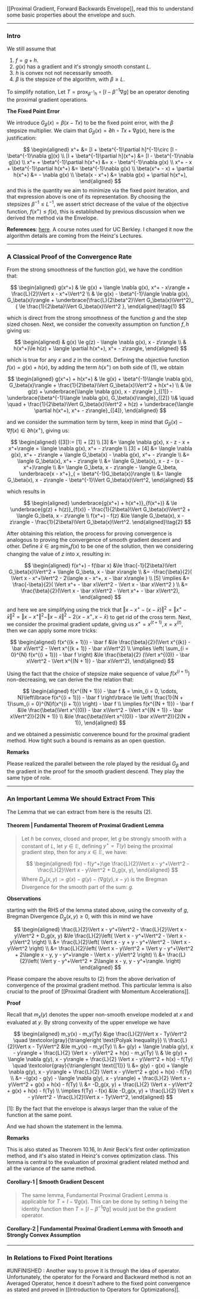 [[Proximal Gradient, Forward Backwards Envelope]], read this to understand some basic properties about the envelope and such. 

---
### **Intro**

We still assume that
1. $f = g+ h$. 
2. $g(x)$ has a gradient and it's strongly smooth constant $L$. 
3. $h$ is convex not not necessarily smooth. 
4. $\beta$ is the stepsize of the algorithm, with $\beta \ge L$.

To simplify notation, Let $T = \text{prox}_{\beta^{-1}h}\circ [I - \beta^{-1}\nabla g]$ be an operator denoting the proximal gradient operations. 

**The Fixed Point Error**

We introduce $G_\beta(x) = \beta(x - Tx)$ to be the fixed point error, with the $\beta$ stepsize multiplier. We claim that $G_\beta(x) = \partial h \circ Tx + \nabla g(x)$, here is the justification: 

$$
\begin{aligned}
    x^+ &= [I + \beta^{-1}\partial h]^{-1}\circ [I - \beta^{-1}\nabla g](x)
    \\
    [I + \beta^{-1}\partial h](x^+) &= [I - \beta^{-1}\nabla g](x)
    \\
    x^+ + \beta^{-1}\partial h(x^+) &= x - \beta^{-1}\nabla g(x)
    \\
    x^+ - x + \beta^{-1}\partial h(x^+) &= \beta^{-1}\nabla g(x)
    \\
    \beta(x^+ - x) + \partial h(x^+) &= - \nabla g(x)
    \\
    \beta(x - x^+) &= \nabla g(x) + \partial h(x^+), 
\end{aligned}
$$
and this is the quantity we aim to minimize via the fixed point iteration, and that expression above is one of its representation. By choosing the stepsizes $\beta^{-1} \le L^{-1}$, we assert strict decrease of the value of the objective function, $f(x^+) \le f(x)$, this is established by previous discussion when we derived the method via the Envelope. 


**References**: [here](https://people.eecs.berkeley.edu/~elghaoui/Teaching/EE227A/lecture18.pdf). A course notes used for UC Berkley. I changed it now the algorithm details are coming from the Heinz's Lectures.  


---
### **A Classical Proof of the Convergence Rate**

From the strong smoothness of the function $g(x)$, we have the condition that: 

$$
\begin{aligned}
    g(x^+) 
    & \le g(x) + \langle \nabla g(x), x^+ - x\rangle + \frac{L}{2}\Vert x - x^+\Vert^2
    \\
    & \le 
    g(x) - \beta^{-1}\langle \nabla g(x), G_\beta(x)\rangle + \underbrace{\frac{L}{2\beta^2}\Vert G_\beta(x)\Vert^2}_
    {
        \le \frac{1}{2\beta}\Vert G_\beta(x)\Vert^2
    }, 
\end{aligned}\tag{1}
$$

which is direct from the strong smoothness of the function $g$ and the step sized chosen. Next, we consider the convexity assumption on function $f, h$ giving us: 

$$
\begin{aligned}
    & g(x) \le g(z) - \langle \nabla g(x), x - z\rangle
    \\
    & h(x^+)\le h(z) + \langle \partial h(x^+), x^+ - z\rangle, 
\end{aligned}
$$

which is true for any $x$ and $z$ in the context. Defining the objective function $f(x) = g(x) + h(x)$, by adding the term $h(x^+)$ on both side of (1), we obtain

$$
\begin{aligned}
    g(x^+) + h(x^+) 
    & \le 
    g(x) + \beta^{-1}\langle \nabla g(x), G_\beta(x)\rangle + \frac{1}{2\beta}\Vert G_\beta(x)\Vert^2 + h(x^+)
    \\
    & \le 
    g(z) + 
    \underbrace{\langle \nabla g(x), x - z\rangle }_{[1]}
    - 
    \underbrace{\beta^{-1}\langle \nabla g(x), G_\beta(x)\rangle}_{[2]}
    \\& \quad \quad 
    + 
    \frac{1}{2\beta}\Vert G_\beta(x)\Vert^2 + h(z) + 
    \underbrace{\langle \partial h(x^+), x^+ - z\rangle}_{[4]}, 
\end{aligned}
$$

and we consider the summation term by term, keep in mind that $G_\beta (x) - \nabla f(x)\in \partial h(x^+)$, giving us: 

$$
\begin{aligned}
    {[3]}:= [1] + [2]
    \\
    [3] &= \langle \nabla g(x), x - z - x + x^+\rangle = \langle \nabla g(x), x^+ - z\rangle
    \\
    [3] + [4] &= 
    \langle \nabla g(x), x^+ - z\rangle + \langle G_\beta(x) - \nabla g(x), x^+ - z\rangle
    \\
    &= \langle G_\beta(x), x^+ - z\rangle 
    \\
    &= \langle G_\beta(x), x - z - (x - x^+)\rangle
    \\
    &= \langle G_\beta, x - z\rangle - \langle G_\beta, \underbrace{x - x^+}_{ = \beta^{-1}G_\beta(x)}\rangle
    \\
    &= \langle G_\beta(x), x - z\rangle - \beta^{-1}\Vert G_\beta(x)\Vert^2, 
\end{aligned}
$$

which results in 

$$
\begin{aligned}
    \underbrace{g(x^+) + h(x^+)}_{f(x^+)}
    & \le 
    \underbrace{g(z) + h(z)}_{f(x)} - \frac{1}{2\beta}\Vert G_\beta(x)\Vert^2 + \langle G_\beta, x - z\rangle
    \\
    f(x^+) - f(z) 
    &\le 
    \langle G_\beta(x), x - z\rangle - \frac{1}{2\beta}\Vert G_\beta(x)\Vert^2. 
\end{aligned}\tag{2}
$$


After obtaining this relation, the process for proving convergence is analogous to proving the convergence of smooth gradient descent and other. Define $\bar x\in \arg\min_xf(x)$ to be one of the solution, then we considering changing the value of $z$ into $x$, resulting in: 

$$
\begin{aligned}
    f(x^+) - f(\bar x) 
    &\le 
    \frac{-1}{2\beta}\Vert G_\beta(x)\Vert^2
    + 
    \langle G_\beta, x - \bar x\rangle
    \\
    &= 
    -\frac{\beta}{2}(
        \Vert x - x^+\Vert^2 - 2\langle x - x^+, x - \bar x\rangle
    )
    \\
    [5]
    \implies &= 
    \frac{-\beta}{2}(
        \Vert x^+ - \bar x\Vert^2
        - 
        \Vert x - \bar x\Vert^2
    )
    \\
    &= 
    \frac{\beta}{2}(\Vert x - \bar x\Vert^2 - \Vert x^+ - \bar x\Vert^2), 
\end{aligned}
$$

and here we are simplifying using the trick that $\Vert x - x^+ - (x - \bar x)\Vert^2 = \Vert x^+ - \bar x\Vert^2 = \Vert x - x^+\Vert^2 - \Vert x - \bar x\Vert^2 - 2\langle x - x^+, x - \bar x\rangle$ to get rid of the cross term. Next, we consider the proximal gradient update, giving us $x^+ = x^{(t + 1)}, x = x^{(t)}$, then we can apply some more tricks: 

$$
\begin{aligned}
    f(x^{(k + 1)}) - \bar f 
    &\le
    \frac{\beta}{2}(\Vert x^{(k)} - \bar x\Vert^2 - \Vert x^{(k + 1)} - \bar x\Vert^2)
    \\
    \implies
    \left(
        \sum_{i = 0}^{N} f(x^{(i + 1)})
        - \bar f
    \right)
    &\le
    \frac{\beta}{2}
    (\Vert x^{(0)} - \bar x\Vert^2 - \Vert x^{(N + 1)} - \bar x\Vert^2), 
\end{aligned}
$$

Using the fact that the choice of stepsize make sequence of value $f(x^{(i + 1)})$ non-decreasing, we can derive the the relation that: 

$$
\begin{aligned}
    f(x^{(N + 1)}) - \bar f & = 
    \min_{i = 0, \cdots, N}\left\lbrace
        f(x^{(i + 1)}) - \bar f
    \right\rbrace \le 
    \left(
        \frac{1}{N + 1}\sum_{i = 0}^{N}f(x^{(i + 1)})
    \right) - \bar f
    \\
    \implies
    f(x^{(N + 1)}) - \bar f
    &\le  
    \frac{\beta(\Vert x^{(0)} - \bar x\Vert^2 - \Vert x^{(N + 1)} - \bar x\Vert^2)}{2(N + 1)}
    \\
    &\le 
    \frac{\beta(\Vert x^{(0)} - \bar x\Vert^2)}{2(N + 1)}, 
\end{aligned}
$$

and we obtained a pessimistic converence bound for the proximal gradient method. How tight such a bound is remains as an open question. 


**Remarks**

Please realized the parallel between the role played by the residual $G_\beta$ and the gradient in the proof for the smooth gradient descend. They play the same type of role. 

---
### **An Important Lemma We should Extract From This**

The Lemma that we can extract from here is the results (2). 

#### **Theorem | Fundamental Theorem of Proximal Gradient Lemma**

> Let $h$ be convex, closed and proper, let $g$ be strongly smooth with a constant of $L$, let $y\in \mathbb E$, defining $y^+ = T(y)$ being the proximal gradient step, then for any $x\in \mathbb E$, we have: 
> 
> $$
> \begin{aligned}
>   f(x) - f(y^+)\ge \frac{L}{2}\Vert x - y^+\Vert^2 - \frac{L}{2}\Vert x - y\Vert^2 + D_g(x, y),
> \end{aligned}
> $$
> Where $D_g(x, y):= g(x) - g(y) - \langle \nabla g(y), x -y\rangle$ is the Bregman Divergence for the smooth part of the sum: $g$. 

**Observations**

starting with the RHS of the lemma stated above, using the convexity of $g$, Bregman Divergence $D_g(x, y)\ge 0$, with this in mind we have

$$
\begin{aligned}
    \frac{L}{2}\Vert x - y^+\Vert^2 - \frac{L}{2}\Vert x - y\Vert^2 + D_g(x, y)
    &\le 
    \frac{L}{2}\left(
        \Vert x - y^+\Vert^2 - \Vert x - y\Vert^2
    \right)
    \\
    &= \frac{L}{2}\left(
        \Vert x - y + y - y^+\Vert^2 - \Vert x - y\Vert^2
    \right)
    \\
    &= \frac{L}{2}\left(
        \Vert x - y\Vert^2 + \Vert y - y^+\Vert^2 + 
        2\langle x - y, y - y^+\rangle - \Vert x - y\Vert^2
    \right)
    \\
    &= \frac{L}{2}\left(
        \Vert y - y^+\Vert^2 + 
        2\langle x - y, y - y^+\rangle. 
    \right)
\end{aligned}
$$

Please compare the above results to (2) from the above derivation of convergence of the proximal gradient method. This particular lemma is also crucial to the proof of [[Proximal Gradient with Momentum Accelerations]]. 

**Proof**

Recall that $m_x(y)$ denotes the upper non-smooth envelope modeled at $x$ and evaluated at $y$. By strong convexity of the upper envelope we have 

$$
\begin{aligned}
    m_y(x) - m_y(Ty) &\ge 
    \frac{L}{2}\Vert x - Ty\Vert^2 \quad \textcolor{gray}{\triangleright \text{Polyak Inequality}}
    \\
    \frac{L}{2}\Vert x - Ty\Vert^2 &\le 
    m_y(x) - m_y(Ty)
    \\
    &= 
    g(y) + \langle \nabla g(y), x - y\rangle + \frac{L}{2} \Vert x - y\Vert^2 + h(x) - m_y(Ty)
    \\
    & \le 
    g(y) + \langle \nabla g(y), x - y\rangle + \frac{L}{2} \Vert x - y\Vert^2 + h(x) - f(Ty) \quad \textcolor{gray}{\triangleright \text{[1]}}
    \\
    &=
    g(y) - g(x) + \langle \nabla g(y), x - y\rangle + \frac{L}{2} \Vert x - y\Vert^2 + g(x) + h(x) - f(Ty)
    \\
    &= -(g(x) - g(y) - \langle \nabla g(y), x - y\rangle) + \frac{L}{2} \Vert x - y\Vert^2 + g(x) + h(x) - f(Ty)
    \\
    &= -D_g(x, y) + \frac{L}{2} \Vert x - y\Vert^2 + g(x) + h(x) - f(Ty)
    \\
    \implies f(Ty) - f(x) &\le -D_g(x, y) + \frac{L}{2} \Vert x - y\Vert^2 - \frac{L}{2}\Vert x - Ty\Vert^2, 
\end{aligned}
$$

\[1\]: By the fact that the envelope is always larger than the value of the function at the same point. 

And we had shown the statement in the lemma. 

**Remarks**

This is also stated as Theorem 10.16, In Amir Beck's first order optimization method, and it's also stated in Heinz's convex optimization class. This lemma is central to the evaluation of proximal gradient related method and all the variance of the same method. 

#### **Corollary-1 | Smooth Gradient Descent**
> The same lemma, Fundamental Proximal Gradient Lemma is applicable for $T = I - \nabla g(x)$. This can be done by setting $h$ being the identity function then $T = [I - \beta^{-1}\nabla g]$ would just be the gradient operator. 

#### **Corollary-2 | Fundamental Proximal Gradient Lemma with Smooth and Strongly Convex Assumption**
> 


---
### **In Relations to Fixed Point Iterations**

#UNFINISHED : Another way to prove it is through the idea of operator. Unfortunately, the operator for the Forward and Backward method is not an Averaged Operator, hence it doesn't adhere to the fixed point convergence as stated and proved in [[Introduction to Operators for Optimizations]]. 




